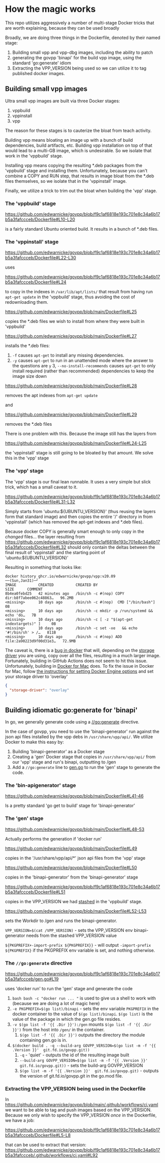 # How the magic works #

This repo utilizes aggressively a number of multi-stage Docker tricks that are worth explaining, because they can be used
broadly

Broadly, we are doing three things in the Dockerfile, denoted by their named stage:

1. Building small vpp and vpp-dbg images, including the ability to patch
2. generating the govpp 'binapi' for the build vpp image, using the standard 'go:generate' idiom
3. Extracting the VPP_VERSION being used so we can utilize it to tag published docker images.

## Building small vpp images ##

Ultra small vpp images are built via three Docker stages:
1. vppbuild
2. vppinstall
3. vpp

The reason for these stages is to cauterize the bloat from teach activity.  

Building vpp means bloating an image
up with a bunch of build dependencies, build artifacts, etc.  Building vpp installation on top of that would 
lead to a multi-GB image, which is undesirable.  So we isolate that work in the 'vppbuild' stage.

Installing vpp means copying the resulting *.deb packages from the 'vppbuild' stage and installing them.  Unfortunately,
because you can't combine a COPY and RUN step, that results in image bloat from the *.deb files themselves, so we isolate
that in the 'vppinstall' image.

Finally, we utilize a trick to trim out the bloat when building the 'vpp' stage.

### The 'vppbuild' stage ###

https://github.com/edwarnicke/govpp/blob/f9c1af6818e193c701e8c34a6b17b5a3fafccceb/Dockerfile#L10-L20

is a fairly standard Ubuntu oriented build.  It results in a bunch of *.deb files.

### The 'vppinstall' stage ###

https://github.com/edwarnicke/govpp/blob/f9c1af6818e193c701e8c34a6b17b5a3fafccceb/Dockerfile#L22-L30

uses

https://github.com/edwarnicke/govpp/blob/f9c1af6818e193c701e8c34a6b17b5a3fafccceb/Dockerfile#L24

to copy in the indexes in ```/var/lib/apt/lists/``` that result from having run ```apt-get update``` in the 'vppbuild' stage,
thus avoiding the cost of redownloading them.

https://github.com/edwarnicke/govpp/blob/main/Dockerfile#L25

copies the *.deb files we wish to install from where they were built in 'vppbuild'

https://github.com/edwarnicke/govpp/blob/main/Dockerfile#L27

installs the *.deb files:

1. ```-f``` causes ```apt-get``` to install any missing dependencies.
2. ```-y``` causes ```apt-get``` to run in an unattended mode where the answer to the questions are ```y```
3, ``--no-install-recommends`` causes ```apt-get``` to only install required (rather than recommended) dependencies to keep the image size down

https://github.com/edwarnicke/govpp/blob/main/Dockerfile#L28

removes the apt indexes from ```apt-get update```

and

https://github.com/edwarnicke/govpp/blob/main/Dockerfile#L29

removes the *.deb files

There is one problem with this.  Because the image still has the layers from

https://github.com/edwarnicke/govpp/blob/main/Dockerfile#L24-L25

the 'vppinstall' stage is still going to be bloated by that amount.  We solve this in the 'vpp' stage

### The 'vpp' stage ###

The 'vpp' stage is our final lean runnable.  It uses a very simple but slick trick, which has a small caveat to it.

https://github.com/edwarnicke/govpp/blob/f9c1af6818e193c701e8c34a6b17b5a3fafccceb/Dockerfile#L31-L32

Simply starts from 'ubuntu:${UBUNTU_VERSION}' (thus reusing the layers form that standard image) and then
copies the entire '/' directory in from 'vppinstall' (which has removed the apt-get indexes and *.deb files).

Because docker COPY is generally smart enough to only copy in the *changed* files... the layer resulting from
https://github.com/edwarnicke/govpp/blob/f9c1af6818e193c701e8c34a6b17b5a3fafccceb/Dockerfile#L32
should only contain the deltas between the final result of 'vppinstall' and the starting point of 'ubuntu:${UBUNTU_VERSION}'

Resulting in something that looks like:
```
docker history ghcr.io/edwarnicke/govpp/vpp:v20.09                                                                                                                                                                                                                           ──(Sun,Jan31)─┘
IMAGE          CREATED          CREATED BY                                      SIZE      COMMENT
8b4ea0febd25   42 minutes ago   /bin/sh -c #(nop) COPY dir:b8f7abee062c48863…   96.2MB    
<missing>      10 days ago      /bin/sh -c #(nop)  CMD ["/bin/bash"]            0B        
<missing>      10 days ago      /bin/sh -c mkdir -p /run/systemd && echo 'do…   7B        
<missing>      10 days ago      /bin/sh -c [ -z "$(apt-get indextargets)" ]     0B        
<missing>      10 days ago      /bin/sh -c set -xe   && echo '#!/bin/sh' > /…   811B      
<missing>      10 days ago      /bin/sh -c #(nop) ADD file:2a90223d9f00d31e3…   72.9MB    
```

The caveat is, there is a [bug in docker](https://github.com/moby/moby/issues/21950) that will, depending on the [storage driver](https://docs.docker.com/storage/storagedriver/)
you are using, copy over all the files, resulting in a much larger image.  Fortunately, building in GitHub Actions does not
seem to hit this issue.  Unfortunately, building in [Docker for Mac](https://docs.docker.com/docker-for-mac/) does.
To fix the issue in Docker for Mac, follow [the instructions for setting Docker Engine options](https://docs.docker.com/docker-for-mac/#docker-engine)
and set your storage driver to 'overlay'
```json
{
  "storage-driver": "overlay"
}
```

## Building idiomatic go:generate for 'binapi' ##
In go, we generally generate code using a [//go:generate](https://blog.golang.org/generate) directive.

In the case of govpp, you need to use the 'binapi-generator' run against the json api files installed by the vpp debs in ```/usr/share/vpp/api/```.
We utilize Docker to make this easy by:

1. Building 'binapi-generator' as a Docker stage
2. Creating a 'gen' Docker stage that copies in ```/usr/share/vpp/api/``` from our 'vpp' stage and run's binapi, outputting to /gen
3. Add a ```//go:generate``` line to [gen.go](https://github.com/edwarnicke/govpp/blob/f9c1af6818e193c701e8c34a6b17b5a3fafccceb/gen.go) to run the 'gen' stage to generate the code.

### The 'bin-apigenerator' stage ###

https://github.com/edwarnicke/govpp/blob/main/Dockerfile#L41-46

Is a pretty standard 'go get to build' stage for 'binapi-generator'

### The 'gen' stage ###
https://github.com/edwarnicke/govpp/blob/main/Dockerfile#L48-53

Actually performs the generation if 'docker run'

https://github.com/edwarnicke/govpp/blob/main/Dockerfile#L49

copies in the '/usr/share/vpp/api/*' json api files from the 'vpp' stage

https://github.com/edwarnicke/govpp/blob/main/Dockerfile#L50

copies in the 'binapi-generator' from the 'binapi-generator' stage

https://github.com/edwarnicke/govpp/blob/f9c1af6818e193c701e8c34a6b17b5a3fafccceb/Dockerfile#L51

copies in the VPP_VERSION we had [stashed](https://github.com/edwarnicke/govpp/blob/f9c1af6818e193c701e8c34a6b17b5a3fafccceb/Dockerfile#L20) in the 'vppbuild' stage.

https://github.com/edwarnicke/govpp/blob/main/Dockerfile#L52-L53

sets the Workdir to /gen and runs the binapi-generator.

```VPP_VERSION=$(cat /VPP_VERSION)``` - sets the VPP_VERSION env binapi-generator needs from the stashed VPP_VERSION value

```${PKGPREFIX+-import-prefix ${PKGPREFIX}}``` - will output ```-import-prefix ${PKGPREFIX}``` if the PKGPREFIX env variable is set, and nothing otherwise.

### The ```//go:generate``` directive ###

https://github.com/edwarnicke/govpp/blob/f9c1af6818e193c701e8c34a6b17b5a3fafccceb/gen.go#L19

uses 'docker run' to run the 'gen' stage and generate the code

1. ```bash bash -c "docker run ... "``` is used to give us a shell to work with (because we are doing a lot of magic here)
2. ```-e PKGPREFIX=$(go list)/binapi``` - sets the env variable ```PKGPREFIX``` in the docker container to the value of
   ```$(go list)/binapi```.  ```$(go list)``` is the value of the package in which the gen.go file resides.
3. ```-v $(go list -f '{{ .Dir }}'):/gen``` mounts ```$(go list -f '{{ .Dir }}')``` from the host into ```/gen/``` in the container.
    1. ```$(go list -f '{{ .Dir }}')``` outputs the directory the module containing gen.go is in.
4. ```$(docker build . -q --build-arg GOVPP_VERSION=$(go list -m -f '{{ .Version }}'  git.fd.io/govpp.git))```
    1. ```-q``` - 'quiet' - outputs the id of the resulting image built
    1. ```--build-arg GOVPP_VERSION=$(go list -m -f '{{ .Version }}'  git.fd.io/govpp.git))``` - sets the build-arg GOVPP_VERSION 
    1. ```$(go list -m -f '{{ .Version }}'  git.fd.io/govpp.git)``` -  outputs the version of git.fd.io/govpp.git in the go.mod file.

### Extracting the VPP_VERSION being used in the Dockerfile ###

In https://github.com/edwarnicke/govpp/blob/main/.github/workflows/ci.yaml we want to be able to tag and push images based
on the VPP_VERSION.  Because we only wish to specify the VPP_VERSION *once* in the Dockerfile, we have a job:

https://github.com/edwarnicke/govpp/blob/f9c1af6818e193c701e8c34a6b17b5a3fafccceb/Dockerfile#L5-L8

that can be used to extract that version:
https://github.com/edwarnicke/govpp/blob/f9c1af6818e193c701e8c34a6b17b5a3fafccceb/.github/workflows/ci.yaml#L92

